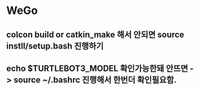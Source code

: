 # WeGo


## colcon build or catkin_make 해서 안되면 source instll/setup.bash 진행하기
## echo $TURTLEBOT3_MODEL 확인가능한돼 안뜨면 - > source ~/.bashrc 진행해서 한번더 확인필요함. 
